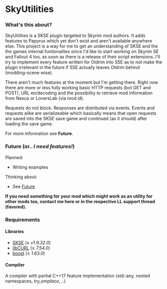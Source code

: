# SkyUtilities

### What's this about?

SkyUtilities is a SKSE plugin targeted to Skyrim mod authors. It adds features to Papyrus which yet don't exist and aren't available anywhere else. 
This project is a way for me to get an understanding of SKSE and the the games internal funtionalites since I'd like to start working on Skyrim SE and Fallout 4 too, as soon as there is a release of their script extensions. I'll try to implement every feature written for Oldrim into SSE as to not make the plugin irrelevant in the future if SSE actually leaves Oldrim behind (modding-scene wise).

There aren't much features at the moment but I'm getting there. Right now there are more or less fully working basic HTTP requests (bot GET and POST), URL en/decoding and the possibility to retrieve mod information from Nexus or LoversLab (via mod id). 

Requests do not block. Responses are distributed via events. Events and requests alike are serializeable which basically means that open requests are saved into the SKSE save game and continued (as it should) after loading the save game.

For more information see **Future**.

### Future (or.. *I need features!*)

Planned:
+ Writing examples

Thinking about:
+ See [Future][repo_future_link]

**If you need something for your mod which might work as an utility for other mods too, contact me here or in the respective LL support thread (favored).**

### Requirements

#### Libraries

+ [SKSE][site_skse] (≥ *v1.9.32.0*)
+ [libCURL][site_curl] (≥ *7.54.0*)
+ [boost][site_boost] (≥ *1.63.0*)

#### Compiler

A compiler with partial C++17 feature implementation (std::any, nested namespaces, *try_emplace*, ..)

[site_skse]: http://skse.silverlock.org
[site_curl]: https://curl.haxx.se/
[site_boost]: http://www.boost.org
[repo_future_link]: https://github.com/sereni-ty/SkyUtilities/blob/master/Future.md#thoughts
